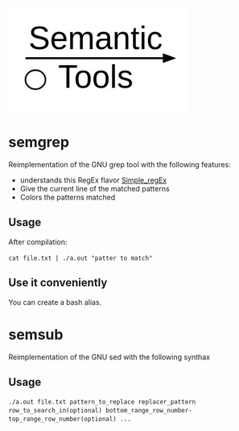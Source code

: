 ![logo](logo.jpg)

# semgrep

Reimplementation of the GNU grep tool with the following features:

- understands this RegEx flavor <a href="https://github.com/julienlargetpiet/julienlargetpiet/Simple_RegEx">Simple_regEx</a>
- Give the current line of the matched patterns
- Colors the patterns matched

## Usage

After compilation:

`cat file.txt | ./a.out "patter to match"`

## Use it conveniently

You can create a bash alias.

# semsub

Reimplementation of the GNU sed with the following synthax

## Usage

`./a.out file.txt pattern_to_replace replacer_pattern row_to_search_in(optional) bottom_range_row_number-top_range_row_number(optional) ...`


